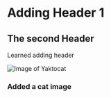 # Adding Header 1
## The second Header 




Learned adding header



![Image of Yaktocat](https://octodex.github.com/images/yaktocat.png)
### Added a cat image
